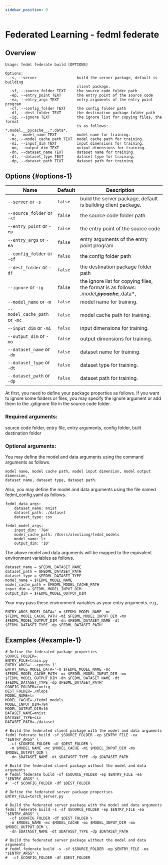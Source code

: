 ```yaml
---
sidebar_position: 9
---
```

# Federated Learning - fedml federate

## Overview
```
Usage: fedml federate build [OPTIONS]

Options:
  -s, --server                  build the server package, default is building
                                client package.
  -sf, --source_folder TEXT     the source code folder path
  -ep, --entry_point TEXT       the entry point of the source code
  -ea, --entry_args TEXT        entry arguments of the entry point program
  -cf, --config_folder TEXT     the config folder path
  -df, --dest_folder TEXT       the destination package folder path
  -ig, --ignore TEXT            the ignore list for copying files, the format
                                is as follows: *.model,__pycache__,*.data*,
  -m, --model_name TEXT         model name for training.
  -mc, --model_cache_path TEXT  model cache path for training.
  -mi, --input_dim TEXT         input dimensions for training.
  -mo, --output_dim TEXT        output dimensions for training.
  -dn, --dataset_name TEXT      dataset name for training.
  -dt, --dataset_type TEXT      dataset type for training.
  -dp, --dataset_path TEXT      dataset path for training.
```

## Options {#options-1}

| Name                          | Default | Description                                                                               |
|-------------------------------|---------|-------------------------------------------------------------------------------------------|
| `--server` or `-s`            | `false` | build the server package, default is building client package.                             |
| `--source_folder` or `-sf`    | `false` | the source code folder path                                                               |
| `--entry_point` or `-ep`      | `false` | the entry point of the source code                                                        |
| `--entry_args` or `-ea`       | `false` | entry arguments of the entry point program                                                |
| `--config_folder` or `-cf`    | `false` | the config folder path                                                                    |
| `--dest_folder` or `-df`      | `false` | the destination package folder path                                                       |
| `--ignore` or `-ig`           | `false` | the ignore list for copying files, the format is as follows: *.model,__pycache__,*.data*, |
| `--model_name` or `-m`        | `false` | model name for training.                                                                  |
| `--model_cache_path` or `-mc` | `false` | model cache path for training.                                                            |
| `--input_dim` or `-mi`        | `false` | input dimensions for training.                                                            |
| `--output_dim` or `-mo`       | `false` | output dimensions for training.                                                           |
| `--dataset_name` or `-dn`     | `false` | dataset name for training.                                                                |
| `--dataset_type` or `-dt`     | `false` | dataset type for training.                                                                |
| `--dataset_path` or `-dp`     | `false` | dataset path for training.                                                                |

At first, you need to define your package properties as follows.
If you want to ignore some folders or files, you may specify the ignore argument
or add them to the .gitignore file in the source code folder.

### Required arguments:
source code folder, entry file, entry arguments,
config folder, built destination folder

### Optional arguments:
You may define the model and data arguments using the command arguments as follows.
```
model name, model cache path, model input dimension, model output dimension,
dataset name, dataset type, dataset path.
```

Also, you may define the model and data arguments using the file named fedml_config.yaml as follows.
```
fedml_data_args:
    dataset_name: mnist
    dataset_path: ./dataset
    dataset_type: csv
    
fedml_model_args:
    input_dim: '784'
    model_cache_path: /Users/alexliang/fedml_models
    model_name: lr
    output_dim: '10'
```

The above model and data arguments will be mapped to the equivalent environment variables as follows.
```
dataset_name = $FEDML_DATASET_NAME
dataset_path = $FEDML_DATASET_PATH
dataset_type = $FEDML_DATASET_TYPE
model_name = $FEDML_MODEL_NAME
model_cache_path = $FEDML_MODEL_CACHE_PATH
input_dim = $FEDML_MODEL_INPUT_DIM
output_dim = $FEDML_MODEL_OUTPUT_DIM
```

Your may pass these environment variables as your entry arguments. e.g.,
```
ENTRY_ARGS_MODEL_DATA='-m $FEDML_MODEL_NAME -mc $FEDML_MODEL_CACHE_PATH -mi $FEDML_MODEL_INPUT_DIM -mo $FEDML_MODEL_OUTPUT_DIM -dn $FEDML_DATASET_NAME -dt $FEDML_DATASET_TYPE -dp $FEDML_DATASET_PATH'
```

## Examples {#example-1}
```
# Define the federated package properties
SOURCE_FOLDER=.
ENTRY_FILE=train.py
ENTRY_ARGS='--epochs 1'
ENTRY_ARGS_MODEL_DATA='-m $FEDML_MODEL_NAME -mc $FEDML_MODEL_CACHE_PATH -mi $FEDML_MODEL_INPUT_DIM -mo $FEDML_MODEL_OUTPUT_DIM -dn $FEDML_DATASET_NAME -dt $FEDML_DATASET_TYPE -dp $FEDML_DATASET_PATH'
CONFIG_FOLDER=config
DEST_FOLDER=./mlops
MODEL_NAME=lr
MODEL_CACHE=~/fedml_models
MODEL_INPUT_DIM=784
MODEL_OUTPUT_DIM=10
DATASET_NAME=mnist
DATASET_TYPE=csv
DATASET_PATH=./dataset

# Build the federated client package with the model and data arguments
fedml federate build -sf $SOURCE_FOLDER -ep $ENTRY_FILE -ea "$ENTRY_ARGS" \
  -cf $CONFIG_FOLDER -df $DEST_FOLDER \
  -m $MODEL_NAME -mc $MODEL_CACHE -mi $MODEL_INPUT_DIM -mo $MODEL_OUTPUT_DIM \
  -dn $DATASET_NAME -dt $DATASET_TYPE -dp $DATASET_PATH

# Build the federated client package without the model and data arguments
# fedml federate build -sf $SOURCE_FOLDER -ep $ENTRY_FILE -ea "$ENTRY_ARGS" \
#  -cf $CONFIG_FOLDER -df $DEST_FOLDER 
 
# Define the federated server package properties
ENTRY_FILE=torch_server.py

# Build the federated server package with the model and data arguments
fedml federate build -s -sf $SOURCE_FOLDER -ep $ENTRY_FILE -ea "$ENTRY_ARGS" \
  -cf $CONFIG_FOLDER -df $DEST_FOLDER \
  -m $MODEL_NAME -mc $MODEL_CACHE -mi $MODEL_INPUT_DIM -mo $MODEL_OUTPUT_DIM \
  -dn $DATASET_NAME -dt $DATASET_TYPE -dp $DATASET_PATH
  
# Build the federated server package without the model and data arguments
# fedml federate build -s -sf $SOURCE_FOLDER -ep $ENTRY_FILE -ea "$ENTRY_ARGS" \
#  -cf $CONFIG_FOLDER -df $DEST_FOLDER
```